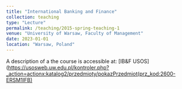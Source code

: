 ```yaml
---
title: "International Banking and Finance"
collection: teaching
type: "Lecture"
permalink: /teaching/2015-spring-teaching-1
venue: "University of Warsaw, Faculty of Management"
date: 2023-01-01
location: "Warsaw, Poland"
---
```


A description of a the course is accessible at: [IB&F USOS](https://usosweb.uw.edu.pl/kontroler.php?_action=actionx:katalog2/przedmioty/pokazPrzedmiot(prz_kod:2600-ERSM1IFB)

